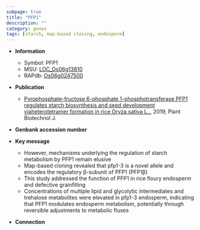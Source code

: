 ```yaml
---
subpage: true
title: "PFP1"
description: ""
category: genes
tags: [starch, map-based cloning, endosperm]
---
```


* **Information**  
    + Symbol: PFP1  
    + MSU: [LOC_Os06g13810](http://rice.plantbiology.msu.edu/cgi-bin/ORF_infopage.cgi?orf=LOC_Os06g13810)  
    + RAPdb: [Os06g0247500](http://rapdb.dna.affrc.go.jp/viewer/gbrowse_details/irgsp1?name=Os06g0247500)  

* **Publication**  
    + [Pyrophosphate-fructose 6-phosphate 1-phosphotransferase PFP1 regulates starch biosynthesis and seed development viaheterotetramer formation in rice Oryza sativa L..](http://www.ncbi.nlm.nih.gov/pubmed?term=Pyrophosphate-fructose+6-phosphate+1-phosphotransferase+PFP1+regulates+starch+biosynthesis+and+seed+development+viaheterotetramer+formation+in+rice+Oryza+sativa+L..%5BTitle%5D), 2019, Plant Biotechnol J.

* **Genbank accession number**  

* **Key message**  
    + However, mechanisms underlying the regulation of starch metabolism by PFP1 remain elusive
    + Map-based cloning revealed that pfp1-3 is a novel allele and encodes the regulatory β-subunit of PFP1 (PFP1β)
    + This study addressed the function of PFP1 in rice floury endosperm and defective grainfilling
    + Concentrations of multiple lipid and glycolytic intermediates and trehalose metabolites were elevated in pfp1-3 endosperm, indicating that PFP1 modulates endosperm metabolism, potentially through reversible adjustments to metabolic fluxes

* **Connection**  



